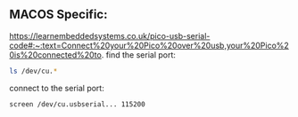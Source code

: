 
## MACOS Specific:
https://learnembeddedsystems.co.uk/pico-usb-serial-code#:~:text=Connect%20your%20Pico%20over%20usb,your%20Pico%20is%20connected%20to.
find the serial port:
```bash
ls /dev/cu.*
```
connect to the serial port:
```bash
screen /dev/cu.usbserial... 115200
```